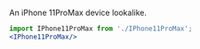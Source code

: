 An iPhone 11ProMax device lookalike.

``` jsx
import IPhone11ProMax from './IPhone11ProMax';
<IPhone11ProMax/>
```